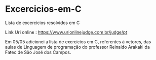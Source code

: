 # Excercicios-em-C
Lista de excercicios resolvidos em C

Link Uri online :
https://www.urionlinejudge.com.br/judge/pt

Em 05/05 adicionei a lista de exercicios em C, referentes à vetores, das aulas de Linguagem de programação do professor Reinaldo Arakaki da Fatec de São José dos Campos.
